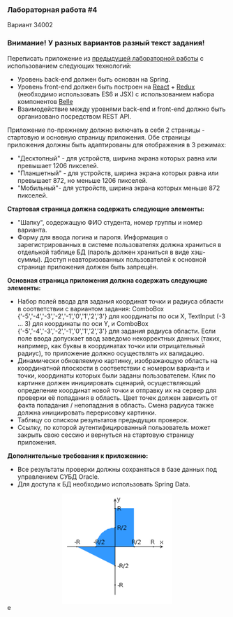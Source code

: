 
### Лабораторная работа #4

Вариант 34002

### Внимание! У разных вариантов разный текст задания!

Переписать приложение из  [предыдущей лабораторной работы](https://se.ifmo.ru/courses/web#lab3)  с использованием следующих технологий:

-   Уровень back-end должен быть основан на Spring.
-   Уровень front-end должен быть построен на  [React](https://facebook.github.io/react/)  +  [Redux](http://redux.js.org/docs/basics/UsageWithReact.html)  (необходимо использовать ES6 и JSX) с использованием набора компонентов  [Belle](http://nikgraf.github.io/belle/)
-   Взаимодействие между уровнями back-end и front-end должно быть организовано посредством REST API.

Приложение по-прежнему должно включать в себя 2 страницы - стартовую и основную страницу приложения. Обе страницы приложения должны быть адаптированы для отображения в 3 режимах:

-   "Десктопный" - для устройств, ширина экрана которых равна или превышает 1206 пикселей.
-   "Планшетный" - для устройств, ширина экрана которых равна или превышает 872, но меньше 1206 пикселей.
-   "Мобильный"- для устройств, ширина экрана которых меньше 872 пикселей.

**Стартовая страница должна содержать следующие элементы:**

-   "Шапку", содержащую ФИО студента, номер группы и номер варианта.
-   Форму для ввода логина и пароля. Информация о зарегистрированных в системе пользователях должна храниться в отдельной таблице БД (пароль должен храниться в виде хэш-суммы). Доступ неавторизованных пользователей к основной странице приложения должен быть запрещён.

**Основная страница приложения должна содержать следующие элементы:**

-   Набор полей ввода для задания координат точки и радиуса области в соответствии с вариантом задания: ComboBox {'-5','-4','-3','-2','-1','0','1','2','3'} для координаты по оси X, TextInput (-3 ... 3) для координаты по оси Y, и ComboBox {'-5','-4','-3','-2','-1','0','1','2','3'} для задания радиуса области. Если поле ввода допускает ввод заведомо некорректных данных (таких, например, как буквы в координатах точки или отрицательный радиус), то приложение должно осуществлять их валидацию.
-   Динамически обновляемую картинку, изображающую область на координатной плоскости в соответствии с номером варианта и точки, координаты которых были заданы пользователем. Клик по картинке должен инициировать сценарий, осуществляющий определение координат новой точки и отправку их на сервер для проверки её попадания в область. Цвет точек должен зависить от факта попадания / непопадания в область. Смена радиуса также должна инициировать перерисовку картинки.
-   Таблицу со списком результатов предыдущих проверок.
-   Ссылку, по которой аутентифицированный пользователь может закрыть свою сессию и вернуться на стартовую страницу приложения.

**Дополнительные требования к приложению:**

-   Все результаты проверки должны сохраняться в базе данных под управлением СУБД Oracle.
-   Для доступа к БД необходимо использовать Spring Data.


<img src="./areas.png"
        alt="Picture" 
        width="50%" 
        height="50%" 
        style="display: block; margin: 0 auto" />e